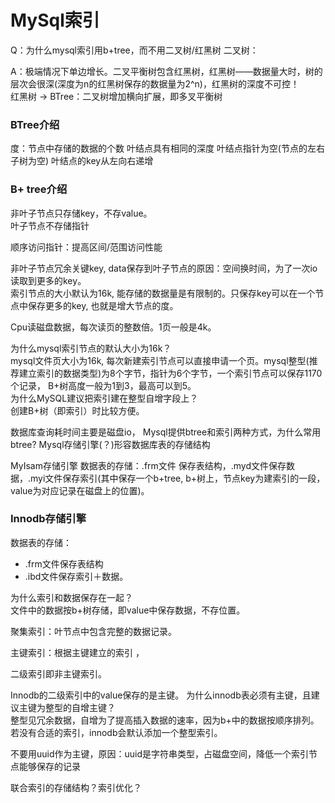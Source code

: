 # MySql索引

Q：为什么mysql索引用b+tree，而不用二叉树/红黑树 二叉树：

A：极端情况下单边增长。二叉平衡树包含红黑树，红黑树——数据量大时，树的层次会很深\(深度为n的红黑树保存的数据量为2^n\)，红黑树的深度不可控！   
红黑树 -&gt; BTree：二叉树增加横向扩展，即多叉平衡树

### BTree介绍 

度：节点中存储的数据的个数 叶结点具有相同的深度 叶结点指针为空\(节点的左右子树为空\) 叶结点的key从左向右递增

### B+ tree介绍 

非叶子节点只存储key，不存value。  
叶子节点不存储指针 

顺序访问指针：提高区间/范围访问性能 

非叶子节点冗余关键key, data保存到叶子节点的原因：空间换时间，为了一次io读取到更多的key。  
 索引节点的大小默认为16k, 能存储的数据量是有限制的。只保存key可以在一个节点中保存更多的key, 也就是增大节点的度。

 Cpu读磁盘数据，每次读页的整数倍。1页一般是4k。

为什么mysql索引节点的默认大小为16k？  
mysql文件页大小为16k, 每次新建索引节点可以直接申请一个页。mysql整型\(推荐建立索引的数据类型\)为8个字节，指针为6个字节，一个索引节点可以保存1170个记录， B+树高度一般为1到3，最高可以到5。  
为什么MySQL建议把索引建在整型自增字段上？  
创建B+树（即索引）时比较方便。

数据库查询耗时间主要是磁盘io， Mysql提供btree和索引两种方式，为什么常用btree? Mysql存储引擎\(？\)形容数据库表的存储结构

MyIsam存储引擎 数据表的存储：.frm文件 保存表结构，.myd文件保存数据，.myi文件保存索引\(其中保存一个b+tree, b+树上，节点key为建索引的一段，value为对应记录在磁盘上的位置\)。

### Innodb存储引擎

 数据表的存储：

* .frm文件保存表结构
* .ibd文件保存索引＋数据。

 为什么索引和数据保存在一起？  
文件中的数据按b+树存储，即value中保存数据，不存位置。

聚集索引：叶节点中包含完整的数据记录。

主键索引：根据主键建立的索引 ，

二级索引即非主键索引。 

Innodb的二级索引中的value保存的是主键。 为什么innodb表必须有主键，且建议主键为整型的自增主键？  
整型见冗余数据，自增为了提高插入数据的速率，因为b+中的数据按顺序排列。若没有合适的索引，innodb会默认添加一个整型索引。 

不要用uuid作为主键，原因：uuid是字符串类型，占磁盘空间，降低一个索引节点能够保存的记录

联合索引的存储结构？索引优化？

